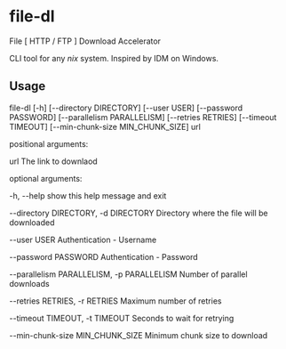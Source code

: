 file-dl
=======

File [ HTTP / FTP ] Download Accelerator

CLI tool for any *nix* system. Inspired by IDM on Windows.


Usage
----

file-dl [-h] [--directory DIRECTORY] [--user USER]
               [--password PASSWORD] [--parallelism PARALLELISM]
               [--retries RETRIES] [--timeout TIMEOUT]
               [--min-chunk-size MIN_CHUNK_SIZE]
               url


positional arguments:

  url                   The link to downlaod


optional arguments:

  -h, --help            show this help message and exit

  --directory DIRECTORY, -d DIRECTORY  Directory where the file will be downloaded

  --user USER           Authentication - Username

  --password PASSWORD   Authentication - Password

  --parallelism PARALLELISM, -p PARALLELISM  Number of parallel downloads

  --retries RETRIES, -r RETRIES  Maximum number of retries

  --timeout TIMEOUT, -t TIMEOUT  Seconds to wait for retrying

  --min-chunk-size MIN_CHUNK_SIZE Minimum chunk size to download


